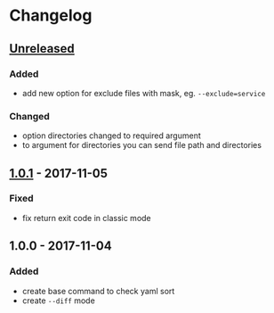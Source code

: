 # Changelog

## [Unreleased]
### Added
- add new option for exclude files with mask, eg. `--exclude=service`

### Changed
- option directories changed to required argument
- to argument for directories you can send file path and directories

## [1.0.1] - 2017-11-05
### Fixed
- fix return exit code in classic mode

## 1.0.0 - 2017-11-04
### Added
- create base command to check yaml sort
- create `--diff` mode

[Unreleased]: https://github.com/sspooky13/yaml-alphabetical-checker/compare/1.0.1...HEAD
[1.0.1]: https://github.com/sspooky13/yaml-alphabetical-checker/compare/1.0.0...1.0.1